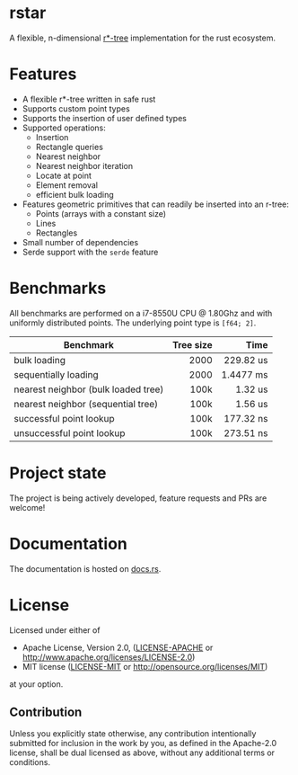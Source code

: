 # rstar

A flexible, n-dimensional [r*-tree](https://en.wikipedia.org/wiki/R*_tree) implementation for the rust ecosystem.

# Features
 - A flexible r*-tree written in safe rust
 - Supports custom point types
 - Supports the insertion of user defined types
 - Supported operations:
   - Insertion
   - Rectangle queries
   - Nearest neighbor
   - Nearest neighbor iteration
   - Locate at point
   - Element removal
   - efficient bulk loading
 - Features geometric primitives that can readily be inserted into an r-tree:
   - Points (arrays with a constant size)
   - Lines
   - Rectangles
 - Small number of dependencies
 - Serde support with the `serde` feature

# Benchmarks
All benchmarks are performed on a i7-8550U CPU @ 1.80Ghz and with uniformly distributed points. The underlying point type is `[f64; 2]`.

| Benchmark                      | Tree size | Time      |
|-------------------------------------|-----:|----------:|
| bulk loading                        | 2000 | 229.82 us |
| sequentially loading                | 2000 | 1.4477 ms |
| nearest neighbor (bulk loaded tree) | 100k |   1.32 us |
| nearest neighbor (sequential tree)  | 100k |   1.56 us |
| successful point lookup             | 100k | 177.32 ns |
| unsuccessful point lookup           | 100k | 273.51 ns |

# Project state
The project is being actively developed, feature requests and PRs are welcome!

# Documentation
The documentation is hosted on [docs.rs](https://docs.rs/rstar/).

# License

Licensed under either of

 * Apache License, Version 2.0, ([LICENSE-APACHE](LICENSE-APACHE) or http://www.apache.org/licenses/LICENSE-2.0)
 * MIT license ([LICENSE-MIT](LICENSE-MIT) or http://opensource.org/licenses/MIT)

at your option.

## Contribution

Unless you explicitly state otherwise, any contribution intentionally
submitted for inclusion in the work by you, as defined in the Apache-2.0
license, shall be dual licensed as above, without any additional terms or
conditions.
